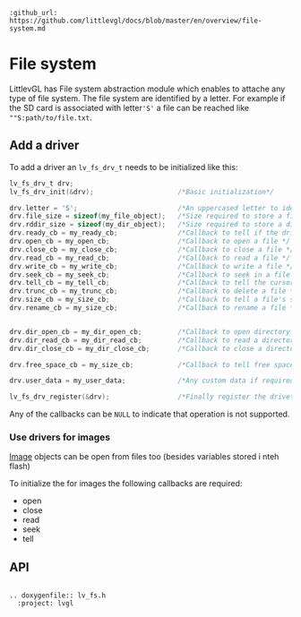 ```eval_rst
:github_url: https://github.com/littlevgl/docs/blob/master/en/overview/file-system.md
```
# File system

LittlevGL has File system abstraction module which enables to attache any type of file system.
The file system are identified by a letter. 
For example if the SD card is associated with  letter`'S'` a file can be reached like `""S:path/to/file.txt`.

## Add a driver

To add a driver an `lv_fs_drv_t` needs to be initialized like this:
```c
lv_fs_drv_t drv; 
lv_fs_drv_init(&drv);                     /*Basic initialization*/

drv.letter = 'S';                         /*An uppercased letter to identify teh drive */
drv.file_size = sizeof(my_file_object);   /*Size required to store a file object*/
drv.rddir_size = sizeof(my_dir_object);   /*Size required to store a directory object (used by dir_open/close/read)*/ 
drv.ready_cb = my_ready_cb;               /*Callback to tell if the drive is ready to use */
drv.open_cb = my_open_cb;                 /*Callback to open a file */
drv.close_cb = my_close_cb;               /*Callback to close a file */
drv.read_cb = my_read_cb;                 /*Callback to read a file */
drv.write_cb = my_write_cb;               /*Callback to write a file */
drv.seek_cb = my_seek_cb;                 /*Callback to seek in a file (Move cursor) */
drv.tell_cb = my_tell_cb;                 /*Callback to tell the cursor position  */
drv.trunc_cb = my_trunc_cb;               /*Callback to delete a file */
drv.size_cb = my_size_cb;                 /*Callback to tell a file's size */
drv.rename_cb = my_size_cb;               /*Callback to rename a file */


drv.dir_open_cb = my_dir_open_cb;         /*Callback to open directory to read its content */
drv.dir_read_cb = my_dir_read_cb;         /*Callback to read a directory's content */
drv.dir_close_cb = my_dir_close_cb;       /*Callback to close a directory */

drv.free_space_cb = my_size_cb;           /*Callback to tell free space on the drive */

drv.user_data = my_user_data;             /*Any custom data if required*/

lv_fs_drv_register(&drv);                 /*Finally register the drive*/

```

Any of the callbacks can be `NULL` to indicate that operation is not supported.

### Use drivers for images

[Image](/object-types/img) objects can be open from files too (besides variables stored i nteh flash)

To initialize the for images the following callbacks are required:
- open
- close
- read
- seek
- tell


## API 

```eval_rst

.. doxygenfile:: lv_fs.h
  :project: lvgl
        
```


